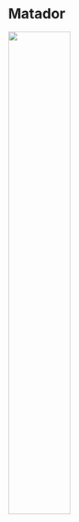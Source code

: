# Matador

<p>
  <img src="https://user-images.githubusercontent.com/1526292/88110124-e1969180-cb68-11ea-8cb1-0475d88c3327.png" width="50%" />
</p>

